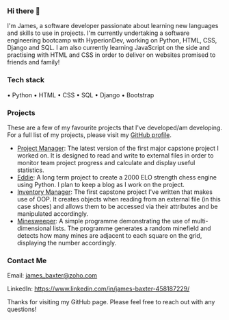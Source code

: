 ### Hi there 👋
I'm James, a software developer passionate about learning new languages and skills to use in projects. I'm currently undertaking a software engineering bootcamp with HyperionDev, working on Python, HTML, CSS, Django and SQL. I am also currently learning JavaScript on the side and practising with HTML and CSS in order to deliver on websites promised to friends and family!
### Tech stack
• Python
• HTML
• CSS
• SQL
• Django
• Bootstrap
### Projects
These are a few of my favourite projects that I've developed/am developing. For a full list of my projects, please visit my [GitHub profile](https://github.com/sben0379?tab=repositories).
* [Project Manager](https://github.com/sben0379/ProjectManager): The latest version of the first major capstone project I worked on. It is designed to read and write to external files in order to monitor team project progress and calculate and display useful statistics. 
* [Eddie](https://github.com/sben0379/Eddie): A long term project to create a 2000 ELO strength chess engine using Python. I plan to keep a blog as I work on the project. 
* [Inventory Manager](https://github.com/sben0379/InventoryManager): The first capstone project I've written that makes use of OOP. It creates objects when reading from an external file (in this case shoes) and allows them to be accessed via their attributes and be manipulated accordingly. 
* [Minesweeper](https://github.com/sben0379/Minesweeper): A simple programme demonstrating the use of multi-dimensional lists. The programme generates a random minefield and detects how many mines are adjacent to each square on the grid, displaying the number accordingly. 
### Contact Me
Email: james_baxter@zoho.com

LinkedIn: https://www.linkedin.com/in/james-baxter-458187229/

Thanks for visiting my GitHub page. Please feel free to reach out with any questions!
